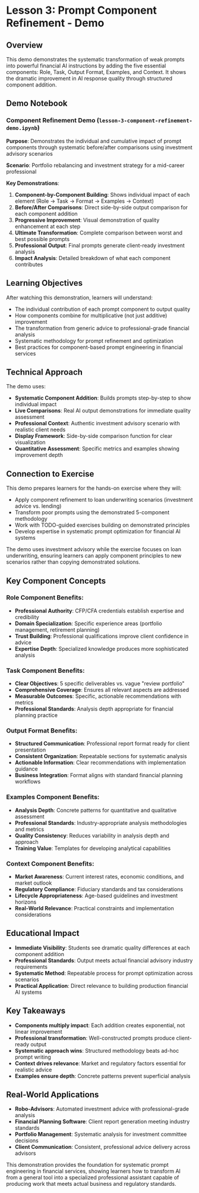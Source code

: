 # Lesson 3: Prompt Component Refinement - Demo

## Overview

This demo demonstrates the systematic transformation of weak prompts into powerful financial AI instructions by adding the five essential components: Role, Task, Output Format, Examples, and Context. It shows the dramatic improvement in AI response quality through structured component addition.

## Demo Notebook

### Component Refinement Demo (`lesson-3-component-refinement-demo.ipynb`)

**Purpose**: Demonstrates the individual and cumulative impact of prompt components through systematic before/after comparisons using investment advisory scenarios

**Scenario**: Portfolio rebalancing and investment strategy for a mid-career professional

**Key Demonstrations**:

1. **Component-by-Component Building**: Shows individual impact of each element (Role → Task → Format → Examples → Context)
2. **Before/After Comparisons**: Direct side-by-side output comparison for each component addition
3. **Progressive Improvement**: Visual demonstration of quality enhancement at each step
4. **Ultimate Transformation**: Complete comparison between worst and best possible prompts
5. **Professional Output**: Final prompts generate client-ready investment analysis
6. **Impact Analysis**: Detailed breakdown of what each component contributes

## Learning Objectives

After watching this demonstration, learners will understand:
- The individual contribution of each prompt component to output quality
- How components combine for multiplicative (not just additive) improvement  
- The transformation from generic advice to professional-grade financial analysis
- Systematic methodology for prompt refinement and optimization
- Best practices for component-based prompt engineering in financial services

## Technical Approach

The demo uses:
- **Systematic Component Addition**: Builds prompts step-by-step to show individual impact
- **Live Comparisons**: Real AI output demonstrations for immediate quality assessment
- **Professional Context**: Authentic investment advisory scenario with realistic client needs
- **Display Framework**: Side-by-side comparison function for clear visualization
- **Quantitative Assessment**: Specific metrics and examples showing improvement depth

## Connection to Exercise

This demo prepares learners for the hands-on exercise where they will:
- Apply component refinement to loan underwriting scenarios (investment advice vs. lending)
- Transform poor prompts using the demonstrated 5-component methodology
- Work with TODO-guided exercises building on demonstrated principles
- Develop expertise in systematic prompt optimization for financial AI systems

The demo uses investment advisory while the exercise focuses on loan underwriting, ensuring learners can apply component principles to new scenarios rather than copying demonstrated solutions.

## Key Component Concepts

### Role Component Benefits:
- **Professional Authority**: CFP/CFA credentials establish expertise and credibility
- **Domain Specialization**: Specific experience areas (portfolio management, retirement planning)
- **Trust Building**: Professional qualifications improve client confidence in advice
- **Expertise Depth**: Specialized knowledge produces more sophisticated analysis

### Task Component Benefits:
- **Clear Objectives**: 5 specific deliverables vs. vague "review portfolio"
- **Comprehensive Coverage**: Ensures all relevant aspects are addressed
- **Measurable Outcomes**: Specific, actionable recommendations with metrics
- **Professional Standards**: Analysis depth appropriate for financial planning practice

### Output Format Benefits:
- **Structured Communication**: Professional report format ready for client presentation
- **Consistent Organization**: Repeatable sections for systematic analysis
- **Actionable Information**: Clear recommendations with implementation guidance
- **Business Integration**: Format aligns with standard financial planning workflows

### Examples Component Benefits:
- **Analysis Depth**: Concrete patterns for quantitative and qualitative assessment
- **Professional Standards**: Industry-appropriate analysis methodologies and metrics
- **Quality Consistency**: Reduces variability in analysis depth and approach
- **Training Value**: Templates for developing analytical capabilities

### Context Component Benefits:
- **Market Awareness**: Current interest rates, economic conditions, and market outlook
- **Regulatory Compliance**: Fiduciary standards and tax considerations
- **Lifecycle Appropriateness**: Age-based guidelines and investment horizons
- **Real-World Relevance**: Practical constraints and implementation considerations

## Educational Impact

- **Immediate Visibility**: Students see dramatic quality differences at each component addition
- **Professional Standards**: Output meets actual financial advisory industry requirements
- **Systematic Method**: Repeatable process for prompt optimization across scenarios
- **Practical Application**: Direct relevance to building production financial AI systems

## Key Takeaways

- **Components multiply impact**: Each addition creates exponential, not linear improvement
- **Professional transformation**: Well-constructed prompts produce client-ready output  
- **Systematic approach wins**: Structured methodology beats ad-hoc prompt writing
- **Context drives relevance**: Market and regulatory factors essential for realistic advice
- **Examples ensure depth**: Concrete patterns prevent superficial analysis

## Real-World Applications

- **Robo-Advisors**: Automated investment advice with professional-grade analysis
- **Financial Planning Software**: Client report generation meeting industry standards
- **Portfolio Management**: Systematic analysis for investment committee decisions  
- **Client Communication**: Consistent, professional advice delivery across advisors

This demonstration provides the foundation for systematic prompt engineering in financial services, showing learners how to transform AI from a general tool into a specialized professional assistant capable of producing work that meets actual business and regulatory standards.